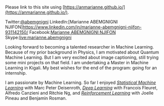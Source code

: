 ---
---

Please link to this site using [https://anmarianne.github.io/](https://anmarianne.github.io/).

Twitter:[@abemgnigni](https://twitter.com/abemgnigni)
LinkedIn:[Marianne ABEMGNIGNI NJIFON]https://www.linkedin.com/in/marianne-abemgnigni-njifon-931142150/
Facebook:[Marianne ABEMGNIGNI NJIFON](https://www.facebook.com/marianne.abemgnigninjifon)
Skype:[live:marianne.abemgnigni](live:marianne.abemgnigni)

Looking forward to becoming a talented researcher in Machine Learning. Because of my prior background in Physics, I am motivated about Quantum Machine Learning. But I am very excited about image captioning, still trying some mini projects on that field. I am undertaking a Master in Machine Learning in Kigali. My best wishes for the end of the program: going for an internship. 

I am passionate by Machine Learning. So far I enjoyed [*Statistical Machine Learning*](https://github.com/ANMarianne/Statistical-Machine-learning) with Marc Peter Deisenroth, [*Deep Learning*](https://github.com/ANMarianne/Deep-Learning) with Francois Fleuret, Alfredo Canzieni and Ritchie Ng, and [*Reinforcement Learning*](https://github.com/ANMarianne/Reinforcement-Learning) with Joelle Pineau and Benjamin Rosman.



